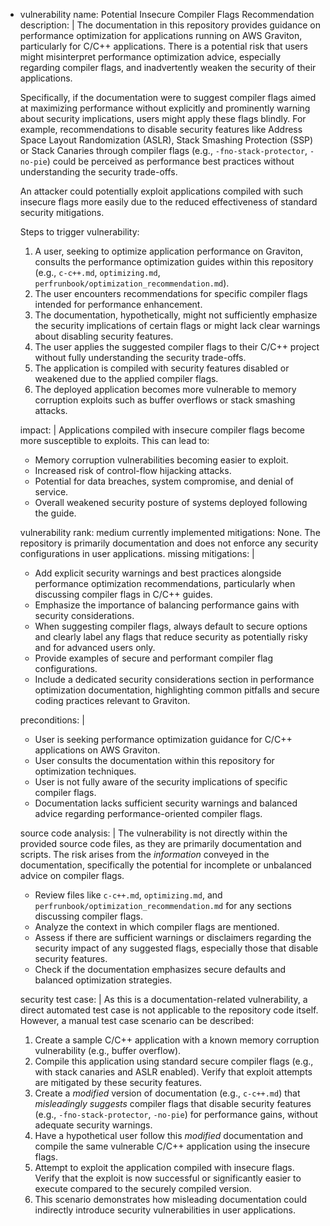 - vulnerability name: Potential Insecure Compiler Flags Recommendation
  description: |
    The documentation in this repository provides guidance on performance optimization for applications running on AWS Graviton, particularly for C/C++ applications. There is a potential risk that users might misinterpret performance optimization advice, especially regarding compiler flags, and inadvertently weaken the security of their applications.

    Specifically, if the documentation were to suggest compiler flags aimed at maximizing performance without explicitly and prominently warning about security implications, users might apply these flags blindly. For example, recommendations to disable security features like Address Space Layout Randomization (ASLR), Stack Smashing Protection (SSP) or Stack Canaries through compiler flags (e.g., `-fno-stack-protector`, `-no-pie`) could be perceived as performance best practices without understanding the security trade-offs.

    An attacker could potentially exploit applications compiled with such insecure flags more easily due to the reduced effectiveness of standard security mitigations.

    Steps to trigger vulnerability:
    1. A user, seeking to optimize application performance on Graviton, consults the performance optimization guides within this repository (e.g., `c-c++.md`, `optimizing.md`, `perfrunbook/optimization_recommendation.md`).
    2. The user encounters recommendations for specific compiler flags intended for performance enhancement.
    3. The documentation, hypothetically, might not sufficiently emphasize the security implications of certain flags or might lack clear warnings about disabling security features.
    4. The user applies the suggested compiler flags to their C/C++ project without fully understanding the security trade-offs.
    5. The application is compiled with security features disabled or weakened due to the applied compiler flags.
    6. The deployed application becomes more vulnerable to memory corruption exploits such as buffer overflows or stack smashing attacks.

  impact: |
    Applications compiled with insecure compiler flags become more susceptible to exploits. This can lead to:
    - Memory corruption vulnerabilities becoming easier to exploit.
    - Increased risk of control-flow hijacking attacks.
    - Potential for data breaches, system compromise, and denial of service.
    - Overall weakened security posture of systems deployed following the guide.

  vulnerability rank: medium
  currently implemented mitigations: None. The repository is primarily documentation and does not enforce any security configurations in user applications.
  missing mitigations: |
    - Add explicit security warnings and best practices alongside performance optimization recommendations, particularly when discussing compiler flags in C/C++ guides.
    - Emphasize the importance of balancing performance gains with security considerations.
    - When suggesting compiler flags, always default to secure options and clearly label any flags that reduce security as potentially risky and for advanced users only.
    - Provide examples of secure and performant compiler flag configurations.
    - Include a dedicated security considerations section in performance optimization documentation, highlighting common pitfalls and secure coding practices relevant to Graviton.

  preconditions: |
    - User is seeking performance optimization guidance for C/C++ applications on AWS Graviton.
    - User consults the documentation within this repository for optimization techniques.
    - User is not fully aware of the security implications of specific compiler flags.
    - Documentation lacks sufficient security warnings and balanced advice regarding performance-oriented compiler flags.

  source code analysis: |
    The vulnerability is not directly within the provided source code files, as they are primarily documentation and scripts. The risk arises from the *information* conveyed in the documentation, specifically the potential for incomplete or unbalanced advice on compiler flags.

    - Review files like `c-c++.md`, `optimizing.md`, and `perfrunbook/optimization_recommendation.md` for any sections discussing compiler flags.
    - Analyze the context in which compiler flags are mentioned.
    - Assess if there are sufficient warnings or disclaimers regarding the security impact of any suggested flags, especially those that disable security features.
    - Check if the documentation emphasizes secure defaults and balanced optimization strategies.

  security test case: |
    As this is a documentation-related vulnerability, a direct automated test case is not applicable to the repository code itself. However, a manual test case scenario can be described:

    1. Create a sample C/C++ application with a known memory corruption vulnerability (e.g., buffer overflow).
    2. Compile this application using standard secure compiler flags (e.g., with stack canaries and ASLR enabled). Verify that exploit attempts are mitigated by these security features.
    3. Create a *modified* version of documentation (e.g., `c-c++.md`) that *misleadingly suggests* compiler flags that disable security features (e.g., `-fno-stack-protector`, `-no-pie`) for performance gains, without adequate security warnings.
    4. Have a hypothetical user follow this *modified* documentation and compile the same vulnerable C/C++ application using the insecure flags.
    5. Attempt to exploit the application compiled with insecure flags. Verify that the exploit is now successful or significantly easier to execute compared to the securely compiled version.
    6. This scenario demonstrates how misleading documentation could indirectly introduce security vulnerabilities in user applications.
